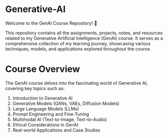 # Generative-AI

Welcome to the GenAI Course Repository! 🚀

This repository contains all the assignments, projects, notes, and resources related to my Generative Artificial Intelligence (GenAI) course. It serves as a comprehensive collection of my learning journey, showcasing various techniques, models, and applications explored throughout the course.

# Course Overview

The GenAI course delves into the fascinating world of Generative AI, covering key topics such as:

1. Introduction to Generative AI
2. Generative Models (GANs, VAEs, Diffusion Models)
3. Large Language Models (LLMs)
4. Prompt Engineering and Fine-Tuning
5. Multimodal AI (Text-to-Image, Text-to-Audio)
6. Ethical Considerations in GenAI
7. Real-world Applications and Case Studies

